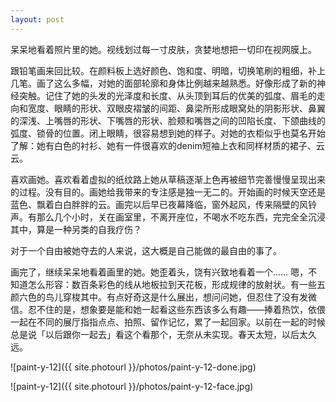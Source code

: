 ```yaml
---
layout: post
---
```


呆呆地看着照片里的她。视线划过每一寸皮肤，贪婪地想把一切印在视网膜上。

跟铅笔画来回比较。在颜料板上选好颜色、饱和度、明暗，切换笔刷的粗细，补上几笔。画了这么多幅，对她的面部轮廓和身体比例越来越熟悉。好像形成了新的神经突触。记住了她的头发的光泽度和长度、从头顶到耳后的优美的弧度、眉毛的走向和宽度、眼睛的形状、双眼皮褶皱的间距、鼻梁所形成眼窝处的阴影形状、鼻翼的深浅、上嘴唇的形状、下嘴唇的形状、脸颊和嘴唇之间的凹陷长度、下颌曲线的弧度、锁骨的位置。闭上眼睛，很容易想到她的样子。对她的衣柜似乎也莫名开始了解：她有白色的衬衫、她有一件很喜欢的denim短袖上衣和同样材质的裙子、云云。

喜欢画她。喜欢看着虚拟的纸纹路上她从草稿逐渐上色再被细节完善慢慢呈现出来的过程。没有目的。画她给我带来的专注感是独一无二的。开始画的时候天空还是蓝色、飘着白白胖胖的云。画完以后早已夜幕降临，窗外起风，传来隔壁的风铃声。有那么几个小时，关在画室里，不离开座位，不喝水不吃东西，完完全全沉浸其中，算是一种另类的自我疗伤？

对于一个自由被她夺去的人来说，这大概是自己能做的最自由的事了。

画完了，继续呆呆地看着画里的她。她歪着头，饶有兴致地看着一个…… 嗯，不知道怎么形容：数百条彩色的线从地板拉到天花板，形成规律的放射状。有一些五颜六色的鸟儿穿梭其中。有点好奇这是什么展出，想问问她，但忍住了没有发微信。忍不住的是，想象要是能和她一起看这些东西该多么有趣——捧着热饮，依偎一起在不同的展厅指指点点、拍照、留作记忆，累了一起回家。以前在一起的时候总是说「以后跟你一起去」看这个看那个，无奈从未实现。春天太短，以后太久远。

![paint-y-12]({{ site.photourl }}/photos/paint-y-12-done.jpg)

![paint-y-12]({{ site.photourl }}/photos/paint-y-12-face.jpg)